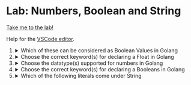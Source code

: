 # Lab: Numbers, Boolean and String

[Take me to the lab!](https://kodekloud.com/topic/lab-numbers-boolean-and-string/)

Help for the [VSCode editor](https://github.com/kodekloudhub/community-faq/blob/main/docs/vscode-tips.md).

1.  <details>
    <summary>Which of these can be considered as Boolean Values in Golang</summary>

    * `1, 0`
    * `1.0, 0`
    * `true, false`
    * `"xyz, ""`

    <details>
    <summary>Reveal</summary>

    > `true, false`

    The remaining answers would be values of the following types

    * `int`
    * `float` (either of the float types would be valid here)
    * `string`

    </details>
    </details>

1.  <details>
    <summary>Choose the correct keyword(s) for declaring a Float in Golang</summary>

    1. `float32`
    2. `float64`
    3. `float`
    4. `floating`

    <details>
    <summary>Reveal</summary>

    > A< B>

    Golang has two float types:

    * `float32`, known as [single precision](https://en.wikipedia.org/wiki/Single-precision_floating-point_format) stores floating point values of 7 significant figures with a range of approx. ±10<sup>±38</sup>
    * `float32`, known as [double precision](https://en.wikipedia.org/wiki/Double-precision_floating-point_format) stores floating point values of 15 significant figures with a range of approx. ±10<sup>±308</sup>

    The other two answers are not valid Go types.

    </details>
    </details>

1.  <details>
    <summary>Choose the datatype(s) supported for numbers in Golang</summary>

    1. `float64`
    1. `floating`
    1. `int`
    1. `int32`

    <details>
    <summary>Reveal</summary>

    > A, C, D

    `floating` is not a valid Go type.

    </details>
    </details>

1.  <details>
    <summary>Choose the correct keyword(s) for declaring a Booleans in Golang</summary>

    * `boolv`
    * `boolean`
    * `boolf`
    * `bool`

    <details>
    <summary>Reveal</summary>

    > `bool`

    </details>
    </details>

1.  <details>
    <summary>Which of the following literals come under String</summary>

    1. `"hello"`
    1. `"operators"`
    1. `45.99`
    1. `"45.99"`

    <details>
    <summary>Reveal</summary>

    > A, B, D

    If a value is enclosed in double-quotes (`""`), it is *always* string.

    </details>
    </details>

